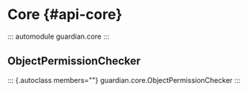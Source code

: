 # Core {#api-core}

::: automodule
guardian.core
:::

## ObjectPermissionChecker

::: {.autoclass members=""}
guardian.core.ObjectPermissionChecker
:::

